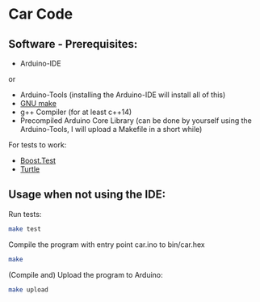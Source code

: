 # Car Code

## Software - Prerequisites:
- Arduino-IDE

or

- Arduino-Tools (installing the Arduino-IDE will install all of this)
- [GNU make](https://www.gnu.org/software/make/manual/make.html)
- g++ Compiler (for at least c++14)
- Precompiled Arduino Core Library (can be done by yourself using the Arduino-Tools, I will upload a Makefile in a short while)

For tests to work:
- [Boost.Test](https://www.boost.org/doc/libs/1_66_0/libs/test/doc/html/index.html)
- [Turtle](http://turtle.sourceforge.net)

## Usage when not using the IDE:
Run tests:
```bash
make test
```

Compile the program with entry point car.ino to bin/car.hex
```bash
make
```

(Compile and) Upload the program to Arduino:
```bash
make upload
```
